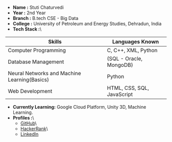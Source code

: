 - **Name :** Stuti Chaturvedi 
- **Year :** 2nd Year 
- **Branch :** B.tech CSE - Big Data
- **College :** University of Petroleum and Energy Studies, Dehradun, India 
- **Tech Stack :**\

Skills | Languages Known
--- | ---
Computer Programming | C, C++, XML, Python
Database Management | (SQL - Oracle, MongoDB)
Neural Networks and Machine Learning(Basics) | Python
Web Development | HTML, CSS, SQL, JavaScript

- **Currently Learning:** Google Cloud Platform, Unity 3D, Machine Learning.
- **Profiles :**\
    - [GitHub](http://www.github.com/CryptoGerm)\
    - [HackerRank](http://www.hackerrank.com/CryptoGerm)\
    - [LinkedIn](http://www.linkedin.com/in/stuti-chaturvedi-b88a5318b/)
